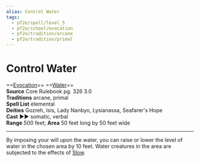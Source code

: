 ```yaml
---
alias: Control Water
tags:
  - pf2e/spell/level_5
  - pf2e/school/evocation
  - pf2e/tradition/arcane
  - pf2e/tradition/primal
---
```


# Control Water

==[Evocation](Evocation.md)== ==[Water](Water.md)==  
__Source__ Core Rulebook pg. 326 3.0  
**Traditions** arcane, primal  
**Spell List** elemental  
**Deities** Gozreh, Isis, Lady Nanbyo, Lysianassa, Seafarer's Hope  
**Cast** ►► somatic, verbal  
**Range** 500 feet; **Area** 50 feet long by 50 feet wide

---

By imposing your will upon the water, you can raise or lower the level of water in the chosen area by 10 feet. Water creatures in the area are subjected to the effects of [Slow](Slow.md).
